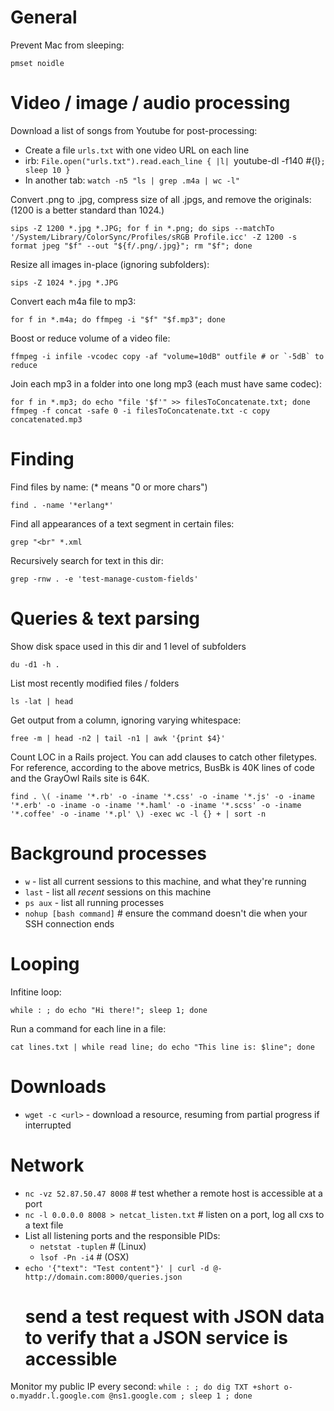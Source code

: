 # General

Prevent Mac from sleeping:

    pmset noidle


# Video / image / audio processing

Download a list of songs from Youtube for post-processing:
- Create a file `urls.txt` with one video URL on each line
- irb: `File.open("urls.txt").read.each_line { |l| `youtube-dl -f140 #{l}`; sleep 10 }`
- In another tab: `watch -n5 "ls | grep .m4a | wc -l"`

Convert .png to .jpg, compress size of all .jpgs, and remove the originals:
(1200 is a better standard than 1024.)

    sips -Z 1200 *.jpg *.JPG; for f in *.png; do sips --matchTo '/System/Library/ColorSync/Profiles/sRGB Profile.icc' -Z 1200 -s format jpeg "$f" --out "${f/.png/.jpg}"; rm "$f"; done

Resize all images in-place (ignoring subfolders):

    sips -Z 1024 *.jpg *.JPG

Convert each m4a file to mp3:

    for f in *.m4a; do ffmpeg -i "$f" "$f.mp3"; done

Boost or reduce volume of a video file:

    ffmpeg -i infile -vcodec copy -af "volume=10dB" outfile # or `-5dB` to reduce

Join each mp3 in a folder into one long mp3 (each must have same codec):

    for f in *.mp3; do echo "file '$f'" >> filesToConcatenate.txt; done
    ffmpeg -f concat -safe 0 -i filesToConcatenate.txt -c copy concatenated.mp3


# Finding

Find files by name: (* means "0 or more chars")

    find . -name '*erlang*'

Find all appearances of a text segment in certain files:

    grep "<br" *.xml

Recursively search for text in this dir:

    grep -rnw . -e 'test-manage-custom-fields'


# Queries & text parsing

Show disk space used in this dir and 1 level of subfolders

    du -d1 -h .

List most recently modified files / folders

    ls -lat | head

Get output from a column, ignoring varying whitespace:

    free -m | head -n2 | tail -n1 | awk '{print $4}'

Count LOC in a Rails project. You can add clauses to catch other filetypes. For reference, according to the above metrics, BusBk is 40K lines of code and the GrayOwl Rails site is 64K.

    find . \( -iname '*.rb' -o -iname '*.css' -o -iname '*.js' -o -iname '*.erb' -o -iname -o -iname '*.haml' -o -iname '*.scss' -o -iname '*.coffee' -o -iname '*.pl' \) -exec wc -l {} + | sort -n


# Background processes

- `w` - list all current sessions to this machine, and what they're running
- `last` - list all *recent* sessions on this machine
- `ps aux` - list all running processes
- `nohup [bash command]` # ensure the command doesn't die when your SSH connection ends

# Looping

Infitine loop:

    while : ; do echo "Hi there!"; sleep 1; done

Run a command for each line in a file:

    cat lines.txt | while read line; do echo "This line is: $line"; done

# Downloads

- `wget -c <url>` - download a resource, resuming from partial progress if interrupted

# Network

- `nc -vz 52.87.50.47 8008` # test whether a remote host is accessible at a port
- `nc -l 0.0.0.0 8008 > netcat_listen.txt` # listen on a port, log all cxs to a text file
- List all listening ports and the responsible PIDs:
  - `netstat -tuplen` # (Linux)
  - `lsof -Pn -i4` # (OSX)
- `echo '{"text": "Test content"}' | curl -d @- http://domain.com:8000/queries.json`
  # send a test request with JSON data to verify that a JSON service is accessible

Monitor my public IP every second:
`while : ; do dig TXT +short o-o.myaddr.l.google.com @ns1.google.com ; sleep 1 ; done`

